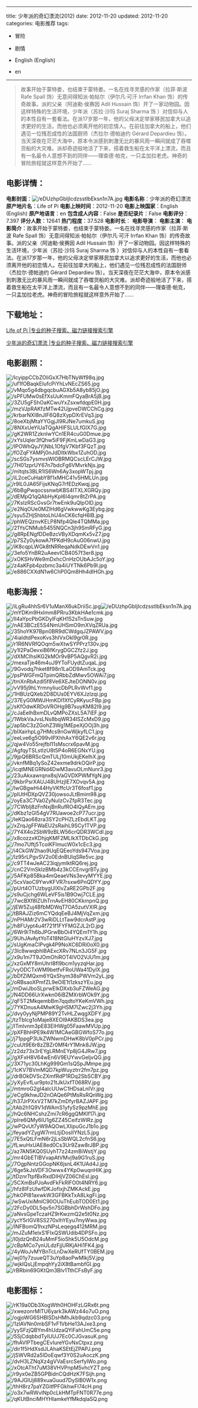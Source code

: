 
---
title: 少年派的奇幻漂流(2012)
date: 2012-11-20
updated: 2012-11-20
categories: 电影推荐
tags:
- 冒险
- 剧情

- English (English)
- en
---


> 故事开始于蒙特娄，也结束于蒙特娄。一名在找寻灵感的作家（拉菲·斯波 Rafe Spall 饰）无意间得知派·帕帖尔（伊尔凡·可汗 Irrfan Khan 饰）的传奇故事。派的父亲（阿迪勒·侯赛因 Adil Hussain 饰）开了一家动物园。因这样特殊的生活环境，少年派（苏拉·沙玛 Suraj Sharma 饰 ）对信仰与人的本性自有一套看法。在派17岁那一年，他的父母决定举家移民加拿大以追求更好的生活，而他也必须离开他的初恋情人。在前往加拿大的船上，他们遇见一位残忍成性的法国厨师（杰拉尔·德帕迪约 Gérard Depardieu 饰）。当天深夜在茫茫大海中，原本令派感到刺激无比的暴风雨一瞬间就成了吞噬货船的大灾难。派却奇迹般地活了下来，搭着救生船在太平洋上漂流，而且有一名最令人意想不到的同伴——理查德·帕克，一只孟加拉老虎。神奇的冒险旅程就这样意外开始了……

## **电影详情**：

**电影封面**：<img src="https://image.tmdb.org/t/p/w200/eDUzhpGbIjIcdzsstlbEksn1n7A.jpg" alt="/eDUzhpGbIjIcdzsstlbEksn1n7A.jpg" title="/eDUzhpGbIjIcdzsstlbEksn1n7A.jpg">
**电影名称**：少年派的奇幻漂流
**原产地片名**：Life of Pi
**电影上映时间**：2012-11-20
**电影上映国家**：English (English)
**原产地语言**：en
**包含成人内容**：False
**是否纪录片**：False
**电影评分**：7.397
**评分人数**：12641
**热门程度**：37.528
**电影时长**：
**电影导演**：
**电影主演**：
**电影简介**：故事开始于蒙特娄，也结束于蒙特娄。一名在找寻灵感的作家（拉菲·斯波 Rafe Spall 饰）无意间得知派·帕帖尔（伊尔凡·可汗 Irrfan Khan 饰）的传奇故事。派的父亲（阿迪勒·侯赛因 Adil Hussain 饰）开了一家动物园。因这样特殊的生活环境，少年派（苏拉·沙玛 Suraj Sharma 饰 ）对信仰与人的本性自有一套看法。在派17岁那一年，他的父母决定举家移民加拿大以追求更好的生活，而他也必须离开他的初恋情人。在前往加拿大的船上，他们遇见一位残忍成性的法国厨师（杰拉尔·德帕迪约 Gérard Depardieu 饰）。当天深夜在茫茫大海中，原本令派感到刺激无比的暴风雨一瞬间就成了吞噬货船的大灾难。派却奇迹般地活了下来，搭着救生船在太平洋上漂流，而且有一名最令人意想不到的同伴——理查德·帕克，一只孟加拉老虎。神奇的冒险旅程就这样意外开始了……

## **下载地址**：
[Life of Pi |专业的种子搜索、磁力链接搜索引擎](https://movie.amd794.com:2083/?search=Life%20of%20Pi&ordering=&mode=match_phrase&page_size=10&page=1)

[少年派的奇幻漂流 |专业的种子搜索、磁力链接搜索引擎](https://movie.amd794.com:2083/?search=%E5%B0%91%E5%B9%B4%E6%B4%BE%E7%9A%84%E5%A5%87%E5%B9%BB%E6%BC%82%E6%B5%81&ordering=&mode=match_phrase&page_size=10&page=1)
 

## **电影剧照**：
<img src="https://image.tmdb.org/t/p/original/lcyippCCbZOliGxX7HbTNyWf98q.jpg" alt="/lcyippCCbZOliGxX7HbTNyWf98q.jpg" title="/lcyippCCbZOliGxX7HbTNyWf98q.jpg"><img src="https://image.tmdb.org/t/p/original/uf1fOBaqkEIufcPiYhLvNEcZS65.jpg" alt="/uf1fOBaqkEIufcPiYhLvNEcZS65.jpg" title="/uf1fOBaqkEIufcPiYhLvNEcZS65.jpg"><img src="https://image.tmdb.org/t/p/original/vMqo5g4dbgqcbuAGXb5A8yb85jO.jpg" alt="/vMqo5g4dbgqcbuAGXb5A8yb85jO.jpg" title="/vMqo5g4dbgqcbuAGXb5A8yb85jO.jpg"><img src="https://image.tmdb.org/t/p/original/sPFUMw0sEfXsUuKmmFQyaBrA5jB.jpg" alt="/sPFUMw0sEfXsUuKmmFQyaBrA5jB.jpg" title="/sPFUMw0sEfXsUuKmmFQyaBrA5jB.jpg"><img src="https://image.tmdb.org/t/p/original/3ZU5gFShOaKCwuYxZsxwfdqpE0H.jpg" alt="/3ZU5gFShOaKCwuYxZsxwfdqpE0H.jpg" title="/3ZU5gFShOaKCwuYxZsxwfdqpE0H.jpg"><img src="https://image.tmdb.org/t/p/original/mzVJpRAKfzMTw42UjpveDWCChCg.jpg" alt="/mzVJpRAKfzMTw42UjpveDWCChCg.jpg" title="/mzVJpRAKfzMTw42UjpveDWCChCg.jpg"><img src="https://image.tmdb.org/t/p/original/krbarNXI8nJIF6Q8zXypDXrEVq3.jpg" alt="/krbarNXI8nJIF6Q8zXypDXrEVq3.jpg" title="/krbarNXI8nJIF6Q8zXypDXrEVq3.jpg"><img src="https://image.tmdb.org/t/p/original/8oeXbjMtaYYGgjJl9RJNe7umkuS.jpg" alt="/8oeXbjMtaYYGgjJl9RJNe7umkuS.jpg" title="/8oeXbjMtaYYGgjJl9RJNe7umkuS.jpg"><img src="https://image.tmdb.org/t/p/original/8NXxUeYiUaTQgAHIFSLULfGlX7G.jpg" alt="/8NXxUeYiUaTQgAHIFSLULfGlX7G.jpg" title="/8NXxUeYiUaTQgAHIFSLULfGlX7G.jpg"><img src="https://image.tmdb.org/t/p/original/gK2WR1ZzknlwYCn1ER4cuG0Dmue.jpg" alt="/gK2WR1ZzknlwYCn1ER4cuG0Dmue.jpg" title="/gK2WR1ZzknlwYCn1ER4cuG0Dmue.jpg"><img src="https://image.tmdb.org/t/p/original/xYsUqIer3fQhw5iF9FjKmLwDaG3.jpg" alt="/xYsUqIer3fQhw5iF9FjKmLwDaG3.jpg" title="/xYsUqIer3fQhw5iF9FjKmLwDaG3.jpg"><img src="https://image.tmdb.org/t/p/original/lPOWhQyJYjNbL1OfgV7Kbf3FQzT.jpg" alt="/lPOWhQyJYjNbL1OfgV7Kbf3FQzT.jpg" title="/lPOWhQyJYjNbL1OfgV7Kbf3FQzT.jpg"><img src="https://image.tmdb.org/t/p/original/fOZqFYAMPj0nJdDItkWbx1ZuhOD.jpg" alt="/fOZqFYAMPj0nJdDItkWbx1ZuhOD.jpg" title="/fOZqFYAMPj0nJdDItkWbx1ZuhOD.jpg"><img src="https://image.tmdb.org/t/p/original/scSGs7ysmvsWIOBRMQCscLErCJW.jpg" alt="/scSGs7ysmvsWIOBRMQCscLErCJW.jpg" title="/scSGs7ysmvsWIOBRMQCscLErCJW.jpg"><img src="https://image.tmdb.org/t/p/original/7H01zprUY67n7bdcFg6VMvrkNjs.jpg" alt="/7H01zprUY67n7bdcFg6VMvrkNjs.jpg" title="/7H01zprUY67n7bdcFg6VMvrkNjs.jpg"><img src="https://image.tmdb.org/t/p/original/mltqts3BLR1lS6Wn6Ay3xopWTpj.jpg" alt="/mltqts3BLR1lS6Wn6Ay3xopWTpj.jpg" title="/mltqts3BLR1lS6Wn6Ay3xopWTpj.jpg"><img src="https://image.tmdb.org/t/p/original/iL2ceCuHabY8f1xMHC41v5HMLUn.jpg" alt="/iL2ceCuHabY8f1xMHC41v5HMLUn.jpg" title="/iL2ceCuHabY8f1xMHC41v5HMLUn.jpg"><img src="https://image.tmdb.org/t/p/original/r9lL0JA65FijsKNqG7rfEDzKwqj.jpg" alt="/r9lL0JA65FijsKNqG7rfEDzKwqj.jpg" title="/r9lL0JA65FijsKNqG7rfEDzKwqj.jpg"><img src="https://image.tmdb.org/t/p/original/6bBgPwqocssnwbKBS4ITXLXGRQy.jpg" alt="/6bBgPwqocssnwbKBS4ITXLXGRQy.jpg" title="/6bBgPwqocssnwbKBS4ITXLXGRQy.jpg"><img src="https://image.tmdb.org/t/p/original/dEMpQ1qQAbHyKpI6l4qmr8tZrPA.jpg" alt="/dEMpQ1qQAbHyKpI6l4qmr8tZrPA.jpg" title="/dEMpQ1qQAbHyKpI6l4qmr8tZrPA.jpg"><img src="https://image.tmdb.org/t/p/original/7KsIzRScGvsGr7twEnk9uQIpOlD.jpg" alt="/7KsIzRScGvsGr7twEnk9uQIpOlD.jpg" title="/7KsIzRScGvsGr7twEnk9uQIpOlD.jpg"><img src="https://image.tmdb.org/t/p/original/e2NqOUe0MZlHd6gVwkwwKg3Eybg.jpg" alt="/e2NqOUe0MZlHd6gVwkwwKg3Eybg.jpg" title="/e2NqOUe0MZlHd6gVwkwwKg3Eybg.jpg"><img src="https://image.tmdb.org/t/p/original/syu5ZHjShbtoLhU4nCK6cfqH6lB.jpg" alt="/syu5ZHjShbtoLhU4nCK6cfqH6lB.jpg" title="/syu5ZHjShbtoLhU4nCK6cfqH6lB.jpg"><img src="https://image.tmdb.org/t/p/original/phWEQznvKELP8Nfp4Qle4TQMMa.jpg" alt="/phWEQznvKELP8Nfp4Qle4TQMMa.jpg" title="/phWEQznvKELP8Nfp4Qle4TQMMa.jpg"><img src="https://image.tmdb.org/t/p/original/21YsCNMub5455NQCn3jh9SmRFyG.jpg" alt="/21YsCNMub5455NQCn3jh9SmRFyG.jpg" title="/21YsCNMub5455NQCn3jh9SmRFyG.jpg"><img src="https://image.tmdb.org/t/p/original/g8RpENgfDDeBzcVByXDqmKx5vZ7.jpg" alt="/g8RpENgfDDeBzcVByXDqmKx5vZ7.jpg" title="/g8RpENgfDDeBzcVByXDqmKx5vZ7.jpg"><img src="https://image.tmdb.org/t/p/original/p7SZy0ykowA7fPKdH9cAuG06nwU.jpg" alt="/p7SZy0ykowA7fPKdH9cAuG06nwU.jpg" title="/p7SZy0ykowA7fPKdH9cAuG06nwU.jpg"><img src="https://image.tmdb.org/t/p/original/iK8cqpLWGk8tNRReqaNdkDEwVn1.jpg" alt="/iK8cqpLWGk8tNRReqaNdkDEwVn1.jpg" title="/iK8cqpLWGk8tNRReqaNdkDEwVn1.jpg"><img src="https://image.tmdb.org/t/p/original/3efo5YnBR2uAeevICB4057f3er8.jpg" alt="/3efo5YnBR2uAeevICB4057f3er8.jpg" title="/3efo5YnBR2uAeevICB4057f3er8.jpg"><img src="https://image.tmdb.org/t/p/original/xOKSHvWe9mDxhcOnHzOUbAJc5oY.jpg" alt="/xOKSHvWe9mDxhcOnHzOUbAJc5oY.jpg" title="/xOKSHvWe9mDxhcOnHzOUbAJc5oY.jpg"><img src="https://image.tmdb.org/t/p/original/z4aKFpb4pzbmc3a4iUYTNk6Pb9l.jpg" alt="/z4aKFpb4pzbmc3a4iUYTNk6Pb9l.jpg" title="/z4aKFpb4pzbmc3a4iUYTNk6Pb9l.jpg"><img src="https://image.tmdb.org/t/p/original/e886CXXdN1w6ChP0Qm8Hh4dIHGh.jpg" alt="/e886CXXdN1w6ChP0Qm8Hh4dIHGh.jpg" title="/e886CXXdN1w6ChP0Qm8Hh4dIHGh.jpg">

## **电影海报**：
<img src="https://image.tmdb.org/t/p/original/iLgRu4hhSr6V1uManX6ukDriiSc.jpg" alt="/iLgRu4hhSr6V1uManX6ukDriiSc.jpg" title="/iLgRu4hhSr6V1uManX6ukDriiSc.jpg"><img src="https://image.tmdb.org/t/p/original/eDUzhpGbIjIcdzsstlbEksn1n7A.jpg" alt="/eDUzhpGbIjIcdzsstlbEksn1n7A.jpg" title="/eDUzhpGbIjIcdzsstlbEksn1n7A.jpg"><img src="https://image.tmdb.org/t/p/original/mYDKm9HxImm8PRru3KbkHAe1cmk.jpg" alt="/mYDKm9HxImm8PRru3KbkHAe1cmk.jpg" title="/mYDKm9HxImm8PRru3KbkHAe1cmk.jpg"><img src="https://image.tmdb.org/t/p/original/ll4aYpcPbGKDylFqKH152sTnSuw.jpg" alt="/ll4aYpcPbGKDylFqKH152sTnSuw.jpg" title="/ll4aYpcPbGKDylFqKH152sTnSuw.jpg"><img src="https://image.tmdb.org/t/p/original/nAE3BCzE5S4NmUHSmO9mXVqZRUa.jpg" alt="/nAE3BCzE5S4NmUHSmO9mXVqZRUa.jpg" title="/nAE3BCzE5S4NmUHSmO9mXVqZRUa.jpg"><img src="https://image.tmdb.org/t/p/original/35hoYK97Bpn0BR9dCWdgqJZPAWV.jpg" alt="/35hoYK97Bpn0BR9dCWdgqJZPAWV.jpg" title="/35hoYK97Bpn0BR9dCWdgqJZPAWV.jpg"><img src="https://image.tmdb.org/t/p/original/4iaIdtdPexoKvs3hIVxOkl9gr0R.jpg" alt="/4iaIdtdPexoKvs3hIVxOkl9gr0R.jpg" title="/4iaIdtdPexoKvs3hIVxOkl9gr0R.jpg"><img src="https://image.tmdb.org/t/p/original/r1R6NVRfQOqm5wXtwSYPPrz130v.jpg" alt="/r1R6NVRfQOqm5wXtwSYPPrz130v.jpg" title="/r1R6NVRfQOqm5wXtwSYPPrz130v.jpg"><img src="https://image.tmdb.org/t/p/original/y1I2PaOevxiB6fKrygDGCZfz2J.jpg" alt="/y1I2PaOevxiB6fKrygDGCZfz2J.jpg" title="/y1I2PaOevxiB6fKrygDGCZfz2J.jpg"><img src="https://image.tmdb.org/t/p/original/dXMCIhslKG2kMOr9vBP5AQgvR2i.jpg" alt="/dXMCIhslKG2kMOr9vBP5AQgvR2i.jpg" title="/dXMCIhslKG2kMOr9vBP5AQgvR2i.jpg"><img src="https://image.tmdb.org/t/p/original/mexaTje46m4uJ9YToFUydtZuqaL.jpg" alt="/mexaTje46m4uJ9YToFUydtZuqaL.jpg" title="/mexaTje46m4uJ9YToFUydtZuqaL.jpg"><img src="https://image.tmdb.org/t/p/original/9Gvodq7hket8f98n1LaOD9AmTck.jpg" alt="/9Gvodq7hket8f98n1LaOD9AmTck.jpg" title="/9Gvodq7hket8f98n1LaOD9AmTck.jpg"><img src="https://image.tmdb.org/t/p/original/psPWGFmQTpimQRbbZdMwv5OWAi7.jpg" alt="/psPWGFmQTpimQRbbZdMwv5OWAi7.jpg" title="/psPWGFmQTpimQRbbZdMwv5OWAi7.jpg"><img src="https://image.tmdb.org/t/p/original/tmXnRbAzdl5f8Ve6XEJteDONN0v.jpg" alt="/tmXnRbAzdl5f8Ve6XEJteDONN0v.jpg" title="/tmXnRbAzdl5f8Ve6XEJteDONN0v.jpg"><img src="https://image.tmdb.org/t/p/original/vV95j9hLYrmnyIiucDbPLRvWvf1.jpg" alt="/vV95j9hLYrmnyIiucDbPLRvWvf1.jpg" title="/vV95j9hLYrmnyIiucDbPLRvWvf1.jpg"><img src="https://image.tmdb.org/t/p/original/1HBUzQXeb2D8DUs0EYV6XJzIzqi.jpg" alt="/1HBUzQXeb2D8DUs0EYV6XJzIzqi.jpg" title="/1HBUzQXeb2D8DUs0EYV6XJzIzqi.jpg"><img src="https://image.tmdb.org/t/p/original/37EyG0MWJHmKDl1XfCyRKyucFBp.jpg" alt="/37EyG0MWJHmKDl1XfCyRKyucFBp.jpg" title="/37EyG0MWJHmKDl1XfCyRKyucFBp.jpg"><img src="https://image.tmdb.org/t/p/original/sKfOdwKRDoVROHg9B7suyKM82I9.jpg" alt="/sKfOdwKRDoVROHg9B7suyKM82I9.jpg" title="/sKfOdwKRDoVROHg9B7suyKM82I9.jpg"><img src="https://image.tmdb.org/t/p/original/cJaEelhBxmDLvQMPoZXsL5A7iEF.jpg" alt="/cJaEelhBxmDLvQMPoZXsL5A7iEF.jpg" title="/cJaEelhBxmDLvQMPoZXsL5A7iEF.jpg"><img src="https://image.tmdb.org/t/p/original/1WbkVaJvsLNs8bqWR34ISZcMxD9.jpg" alt="/1WbkVaJvsLNs8bqWR34ISZcMxD9.jpg" title="/1WbkVaJvsLNs8bqWR34ISZcMxD9.jpg"><img src="https://image.tmdb.org/t/p/original/ap5bC3zZGohZ3Wg1MEpeXjOOj3h.jpg" alt="/ap5bC3zZGohZ3Wg1MEpeXjOOj3h.jpg" title="/ap5bC3zZGohZ3Wg1MEpeXjOOj3h.jpg"><img src="https://image.tmdb.org/t/p/original/blXairhpLg7HMcs9nGwWjkyfLC1.jpg" alt="/blXairhpLg7HMcs9nGwWjkyfLC1.jpg" title="/blXairhpLg7HMcs9nGwWjkyfLC1.jpg"><img src="https://image.tmdb.org/t/p/original/eeLve6g5O99vIPXhhAxY6QE2v6r.jpg" alt="/eeLve6g5O99vIPXhhAxY6QE2v6r.jpg" title="/eeLve6g5O99vIPXhhAxY6QE2v6r.jpg"><img src="https://image.tmdb.org/t/p/original/qjw4Vo55rejfbI11sMscrx6pavM.jpg" alt="/qjw4Vo55rejfbI11sMscrx6pavM.jpg" title="/qjw4Vo55rejfbI11sMscrx6pavM.jpg"><img src="https://image.tmdb.org/t/p/original/AgfqyTSLstIzU8t5P4oR6EGNxYU.jpg" alt="/AgfqyTSLstIzU8t5P4oR6EGNxYU.jpg" title="/AgfqyTSLstIzU8t5P4oR6EGNxYU.jpg"><img src="https://image.tmdb.org/t/p/original/9jpQ6BRScQmTULj10mUkjEKelhX.jpg" alt="/9jpQ6BRScQmTULj10mUkjEKelhX.jpg" title="/9jpQ6BRScQmTULj10mUkjEKelhX.jpg"><img src="https://image.tmdb.org/t/p/original/vknfMBq1ySoZ42exme9drkOQirP.jpg" alt="/vknfMBq1ySoZ42exme9drkOQirP.jpg" title="/vknfMBq1ySoZ42exme9drkOQirP.jpg"><img src="https://image.tmdb.org/t/p/original/icqtMNEGRNd4DwM3avuOLmNunr3.jpg" alt="/icqtMNEGRNd4DwM3avuOLmNunr3.jpg" title="/icqtMNEGRNd4DwM3avuOLmNunr3.jpg"><img src="https://image.tmdb.org/t/p/original/23uAkxawrqnx8sjVaGVDXPWMYgN.jpg" alt="/23uAkxawrqnx8sjVaGVDXPWMYgN.jpg" title="/23uAkxawrqnx8sjVaGVDXPWMYgN.jpg"><img src="https://image.tmdb.org/t/p/original/9kbrPsrXAUJ48UHzjIE7XOvqv5A.jpg" alt="/9kbrPsrXAUJ48UHzjIE7XOvqv5A.jpg" title="/9kbrPsrXAUJ48UHzjIE7XOvqv5A.jpg"><img src="https://image.tmdb.org/t/p/original/lwGBgwHi44HyVKffcUr3T6fosf1.jpg" alt="/lwGBgwHi44HyVKffcUr3T6fosf1.jpg" title="/lwGBgwHi44HyVKffcUr3T6fosf1.jpg"><img src="https://image.tmdb.org/t/p/original/plUtHDXpQVZ30jowsoJLtBmim98.jpg" alt="/plUtHDXpQVZ30jowsoJLtBmim98.jpg" title="/plUtHDXpQVZ30jowsoJLtBmim98.jpg"><img src="https://image.tmdb.org/t/p/original/oyEa3C7Va0ZyNuIzCvZfpR3Tec.jpg" alt="/oyEa3C7Va0ZyNuIzCvZfpR3Tec.jpg" title="/oyEa3C7Va0ZyNuIzCvZfpR3Tec.jpg"><img src="https://image.tmdb.org/t/p/original/7CWblj8zFnNxjBnRufRO4lQyAEm.jpg" alt="/7CWblj8zFnNxjBnRufRO4lQyAEm.jpg" title="/7CWblj8zFnNxjBnRufRO4lQyAEm.jpg"><img src="https://image.tmdb.org/t/p/original/dKbz1zGl54gV7RUawoe2cP77ucr.jpg" alt="/dKbz1zGl54gV7RUawoe2cP77ucr.jpg" title="/dKbz1zGl54gV7RUawoe2cP77ucr.jpg"><img src="https://image.tmdb.org/t/p/original/leKQao68zra3SY2cPHZLzEbdLKT.jpg" alt="/leKQao68zra3SY2cPHZLzEbdLKT.jpg" title="/leKQao68zra3SY2cPHZLzEbdLKT.jpg"><img src="https://image.tmdb.org/t/p/original/xZrqJgFFWaEU2sRaihL9SCy1TVP.jpg" alt="/xZrqJgFFWaEU2sRaihL9SCy1TVP.jpg" title="/xZrqJgFFWaEU2sRaihL9SCy1TVP.jpg"><img src="https://image.tmdb.org/t/p/original/7Y4X4o2SbW9zBLW56crQDR3WCdI.jpg" alt="/7Y4X4o2SbW9zBLW56crQDR3WCdI.jpg" title="/7Y4X4o2SbW9zBLW56crQDR3WCdI.jpg"><img src="https://image.tmdb.org/t/p/original/x8cozzxKDhjqKMF2MLIkXTDbCkG.jpg" alt="/x8cozzxKDhjqKMF2MLIkXTDbCkG.jpg" title="/x8cozzxKDhjqKMF2MLIkXTDbCkG.jpg"><img src="https://image.tmdb.org/t/p/original/7mo7Uftj5TcoiKFlmucW0x1cEc3.jpg" alt="/7mo7Uftj5TcoiKFlmucW0x1cEc3.jpg" title="/7mo7Uftj5TcoiKFlmucW0x1cEc3.jpg"><img src="https://image.tmdb.org/t/p/original/i4CkGW2hao9UqEQEeoYds947Voa.jpg" alt="/i4CkGW2hao9UqEQEeoYds947Voa.jpg" title="/i4CkGW2hao9UqEQEeoYds947Voa.jpg"><img src="https://image.tmdb.org/t/p/original/lz95rLPgvSV2o0EdnBUIqSRe5vc.jpg" alt="/lz95rLPgvSV2o0EdnBUIqSRe5vc.jpg" title="/lz95rLPgvSV2o0EdnBUIqSRe5vc.jpg"><img src="https://image.tmdb.org/t/p/original/c9TT4wJeAC23iqjymlktRQ6rej.jpg" alt="/c9TT4wJeAC23iqjymlktRQ6rej.jpg" title="/c9TT4wJeAC23iqjymlktRQ6rej.jpg"><img src="https://image.tmdb.org/t/p/original/cnC2VmSkIzBMb4z3kCCEnvgrBTy.jpg" alt="/cnC2VmSkIzBMb4z3kCCEnvgrBTy.jpg" title="/cnC2VmSkIzBMb4z3kCCEnvgrBTy.jpg"><img src="https://image.tmdb.org/t/p/original/5AFKp85Bka4mQeaeVNs3evyMYYE.jpg" alt="/5AFKp85Bka4mQeaeVNs3evyMYYE.jpg" title="/5AFKp85Bka4mQeaeVNs3evyMYYE.jpg"><img src="https://image.tmdb.org/t/p/original/5cxVaoC9YwvKFVR7rsxw6PnQDYY.jpg" alt="/5cxVaoC9YwvKFVR7rsxw6PnQDYY.jpg" title="/5cxVaoC9YwvKFVR7rsxw6PnQDYY.jpg"><img src="https://image.tmdb.org/t/p/original/pUrt4OTUzbygUlXlvZaRE2GPb2F.jpg" alt="/pUrt4OTUzbygUlXlvZaRE2GPb2F.jpg" title="/pUrt4OTUzbygUlXlvZaRE2GPb2F.jpg"><img src="https://image.tmdb.org/t/p/original/s9uCjchg6WLeVF5is1B9Owj7CLE.jpg" alt="/s9uCjchg6WLeVF5is1B9Owj7CLE.jpg" title="/s9uCjchg6WLeVF5is1B9Owj7CLE.jpg"><img src="https://image.tmdb.org/t/p/original/7wcBXf8lZUhTrnAvEH80CKkmpnQ.jpg" alt="/7wcBXf8lZUhTrnAvEH80CKkmpnQ.jpg" title="/7wcBXf8lZUhTrnAvEH80CKkmpnQ.jpg"><img src="https://image.tmdb.org/t/p/original/jEW5Zuj4BfbMDWqT7OA5zutVXlR.jpg" alt="/jEW5Zuj4BfbMDWqT7OA5zutVXlR.jpg" title="/jEW5Zuj4BfbMDWqT7OA5zutVXlR.jpg"><img src="https://image.tmdb.org/t/p/original/tBRAJZiz6mCYQdqEeBJ4MjVqZxm.jpg" alt="/tBRAJZiz6mCYQdqEeBJ4MjVqZxm.jpg" title="/tBRAJZiz6mCYQdqEeBJ4MjVqZxm.jpg"><img src="https://image.tmdb.org/t/p/original/nPHAMr2V3wRiDLLtTaw9dcrAstP.jpg" alt="/nPHAMr2V3wRiDLLtTaw9dcrAstP.jpg" title="/nPHAMr2V3wRiDLLtTaw9dcrAstP.jpg"><img src="https://image.tmdb.org/t/p/original/h8FUypt4u4f721f1FYFMGZJL2rD.jpg" alt="/h8FUypt4u4f721f1FYFMGZJL2rD.jpg" title="/h8FUypt4u4f721f1FYFMGZJL2rD.jpg"><img src="https://image.tmdb.org/t/p/original/6Wr9iTh6bJPGrwBbOi4YQEm1Y1h.jpg" alt="/6Wr9iTh6bJPGrwBbOi4YQEm1Y1h.jpg" title="/6Wr9iTh6bJPGrwBbOi4YQEm1Y1h.jpg"><img src="https://image.tmdb.org/t/p/original/9UhJAvAytYoT418NtGluHYzvXJ7.jpg" alt="/9UhJAvAytYoT418NtGluHYzvXJ7.jpg" title="/9UhJAvAytYoT418NtGluHYzvXJ7.jpg"><img src="https://image.tmdb.org/t/p/original/sUgKmaCIPvgk4P9NoXC6DRi0oX0.jpg" alt="/sUgKmaCIPvgk4P9NoXC6DRi0oX0.jpg" title="/sUgKmaCIPvgk4P9NoXC6DRi0oX0.jpg"><img src="https://image.tmdb.org/t/p/original/3Ic8wwqbhl8AExcXRv7NLn3JG5F.jpg" alt="/3Ic8wwqbhl8AExcXRv7NLn3JG5F.jpg" title="/3Ic8wwqbhl8AExcXRv7NLn3JG5F.jpg"><img src="https://image.tmdb.org/t/p/original/x9u1m7T9JOmOhiROT4lVO2VJU1m.jpg" alt="/x9u1m7T9JOmOhiROT4lVO2VJU1m.jpg" title="/x9u1m7T9JOmOhiROT4lVO2VJU1m.jpg"><img src="https://image.tmdb.org/t/p/original/xzGxMY8mUhrI8fl9bcm1yyzqHar.jpg" alt="/xzGxMY8mUhrI8fl9bcm1yyzqHar.jpg" title="/xzGxMY8mUhrI8fl9bcm1yyzqHar.jpg"><img src="https://image.tmdb.org/t/p/original/vyODCTxWM9betfvFRoUWa41DyIX.jpg" alt="/vyODCTxWM9betfvFRoUWa41DyIX.jpg" title="/vyODCTxWM9betfvFRoUWa41DyIX.jpg"><img src="https://image.tmdb.org/t/p/original/bDfZiMQxm6YQxShym38sPWVm2yL.jpg" alt="/bDfZiMQxm6YQxShym38sPWVm2yL.jpg" title="/bDfZiMQxm6YQxShym38sPWVm2yL.jpg"><img src="https://image.tmdb.org/t/p/original/oRBsaoXPmfZL9eOlE1t1zkszYEu.jpg" alt="/oRBsaoXPmfZL9eOlE1t1zkszYEu.jpg" title="/oRBsaoXPmfZL9eOlE1t1zkszYEu.jpg"><img src="https://image.tmdb.org/t/p/original/mDwiJboSLprwEIkDXxb3uFZWeAG.jpg" alt="/mDwiJboSLprwEIkDXxb3uFZWeAG.jpg" title="/mDwiJboSLprwEIkDXxb3uFZWeAG.jpg"><img src="https://image.tmdb.org/t/p/original/N4DD66UrXwkn06iBZMXrbWOk9Y.jpg" alt="/N4DD66UrXwkn06iBZMXrbWOk9Y.jpg" title="/N4DD66UrXwkn06iBZMXrbWOk9Y.jpg"><img src="https://image.tmdb.org/t/p/original/qF5T2MkqembBm7qqdtoYKeKmVWh.jpg" alt="/qF5T2MkqembBm7qqdtoYKeKmVWh.jpg" title="/qF5T2MkqembBm7qqdtoYKeKmVWh.jpg"><img src="https://image.tmdb.org/t/p/original/7YKDnusA4MwK9gHSM7IZwc2j3Yh.jpg" alt="/7YKDnusA4MwK9gHSM7IZwc2j3Yh.jpg" title="/7YKDnusA4MwK9gHSM7IZwc2j3Yh.jpg"><img src="https://image.tmdb.org/t/p/original/dvy0yyNjPMP89Y2TvHLZwqgXDFY.jpg" alt="/dvy0yyNjPMP89Y2TvHLZwqgXDFY.jpg" title="/dvy0yyNjPMP89Y2TvHLZwqgXDFY.jpg"><img src="https://image.tmdb.org/t/p/original/tzTblcg1oMaje8XEOl9AKBDS3ea.jpg" alt="/tzTblcg1oMaje8XEOl9AKBDS3ea.jpg" title="/tzTblcg1oMaje8XEOl9AKBDS3ea.jpg"><img src="https://image.tmdb.org/t/p/original/lTmlvnm3pE83EIHWg05FaawMVUp.jpg" alt="/lTmlvnm3pE83EIHWg05FaawMVUp.jpg" title="/lTmlvnm3pE83EIHWg05FaawMVUp.jpg"><img src="https://image.tmdb.org/t/p/original/pXFBhHPE9k4W1MCAeGBGWfoS77o.jpg" alt="/pXFBhHPE9k4W1MCAeGBGWfoS77o.jpg" title="/pXFBhHPE9k4W1MCAeGBGWfoS77o.jpg"><img src="https://image.tmdb.org/t/p/original/j71ppgP3UkZWNwmDHwK8bV0pPCr.jpg" alt="/j71ppgP3UkZWNwmDHwK8bV0pPCr.jpg" title="/j71ppgP3UkZWNwmDHwK8bV0pPCr.jpg"><img src="https://image.tmdb.org/t/p/original/cuUt9E6r8zZBZr0Mf4rY1Mnk8JW.jpg" alt="/cuUt9E6r8zZBZr0Mf4rY1Mnk8JW.jpg" title="/cuUt9E6r8zZBZr0Mf4rY1Mnk8JW.jpg"><img src="https://image.tmdb.org/t/p/original/z2dz73x3rEYgLRMnEYp8jG4JRw7.jpg" alt="/z2dz73x3rEYgLRMnEYp8jG4JRw7.jpg" title="/z2dz73x3rEYgLRMnEYp8jG4JRw7.jpg"><img src="https://image.tmdb.org/t/p/original/gXFxH8V64wEn6V9EUYwvGeljvQG.jpg" alt="/gXFxH8V64wEn6V9EUYwvGeljvQG.jpg" title="/gXFxH8V64wEn6V9EUYwvGeljvQG.jpg"><img src="https://image.tmdb.org/t/p/original/3X71yc30LhKg999Gm1sQSpJMmpe.jpg" alt="/3X71yc30LhKg999Gm1sQSpJMmpe.jpg" title="/3X71yc30LhKg999Gm1sQSpJMmpe.jpg"><img src="https://image.tmdb.org/t/p/original/1cKV7BVmMQD7kpWuyztrr2fm7pz.jpg" alt="/1cKV7BVmMQD7kpWuyztrr2fm7pz.jpg" title="/1cKV7BVmMQD7kpWuyztrr2fm7pz.jpg"><img src="https://image.tmdb.org/t/p/original/drBOkDVScZXmfRdP1RDq2SbSCBY.jpg" alt="/drBOkDVScZXmfRdP1RDq2SbSCBY.jpg" title="/drBOkDVScZXmfRdP1RDq2SbSCBY.jpg"><img src="https://image.tmdb.org/t/p/original/yXyEvfLur9pto21tJkUxfT068RV.jpg" alt="/yXyEvfLur9pto21tJkUxfT068RV.jpg" title="/yXyEvfLur9pto21tJkUxfT068RV.jpg"><img src="https://image.tmdb.org/t/p/original/mtmroG2gI4alcUUwC1HDsaLnIVr.jpg" alt="/mtmroG2gI4alcUUwC1HDsaLnIVr.jpg" title="/mtmroG2gI4alcUUwC1HDsaLnIVr.jpg"><img src="https://image.tmdb.org/t/p/original/eCg9khwJD2nOAQe6PtMsRsRQnWg.jpg" alt="/eCg9khwJD2nOAQe6PtMsRsRQnWg.jpg" title="/eCg9khwJD2nOAQe6PtMsRsRQnWg.jpg"><img src="https://image.tmdb.org/t/p/original/h37JrPXxV2TM7kZmDfyrBAZJAPF.jpg" alt="/h37JrPXxV2TM7kZmDfyrBAZJAPF.jpg" title="/h37JrPXxV2TM7kZmDfyrBAZJAPF.jpg"><img src="https://image.tmdb.org/t/p/original/tAb2h1Q9V1dWAmS1yfySz9pzMhE.jpg" alt="/tAb2h1Q9V1dWAmS1yfySz9pzMhE.jpg" title="/tAb2h1Q9V1dWAmS1yfySz9pzMhE.jpg"><img src="https://image.tmdb.org/t/p/original/hQc6NHCshzZmi7cR6ggQMKlf17i.jpg" alt="/hQc6NHCshzZmi7cR6ggQMKlf17i.jpg" title="/hQc6NHCshzZmi7cR6ggQMKlf17i.jpg"><img src="https://image.tmdb.org/t/p/original/pIre6QMy6IU1g6ZZ45CeifzWIRz.jpg" alt="/pIre6QMy6IU1g6ZZ45CeifzWIRz.jpg" title="/pIre6QMy6IU1g6ZZ45CeifzWIRz.jpg"><img src="https://image.tmdb.org/t/p/original/wPQvUt7yW9AQOwLXIipuGcJ1b1o.jpg" alt="/wPQvUt7yW9AQOwLXIipuGcJ1b1o.jpg" title="/wPQvUt7yW9AQOwLXIipuGcJ1b1o.jpg"><img src="https://image.tmdb.org/t/p/original/feyadYZygW7rmLtjiDosIIYNzL5.jpg" alt="/feyadYZygW7rmLtjiDosIIYNzL5.jpg" title="/feyadYZygW7rmLtjiDosIIYNzL5.jpg"><img src="https://image.tmdb.org/t/p/original/7E5xQtLFmN6r2jLsSbWQL2cfnS6.jpg" alt="/7E5xQtLFmN6r2jLsSbWQL2cfnS6.jpg" title="/7E5xQtLFmN6r2jLsSbWQL2cfnS6.jpg"><img src="https://image.tmdb.org/t/p/original/fLwuHxUAE8ed0Cs3Ur9Zaw8rJBP.jpg" alt="/fLwuHxUAE8ed0Cs3Ur9Zaw8rJBP.jpg" title="/fLwuHxUAE8ed0Cs3Ur9Zaw8rJBP.jpg"><img src="https://image.tmdb.org/t/p/original/az7AN5KQ0SUyhT7z24zmBiWstjY.jpg" alt="/az7AN5KQ0SUyhT7z24zmBiWstjY.jpg" title="/az7AN5KQ0SUyhT7z24zmBiWstjY.jpg"><img src="https://image.tmdb.org/t/p/original/mr4GbETIBVvapAtVMvj9a9G1ruS.jpg" alt="/mr4GbETIBVvapAtVMvj9a9G1ruS.jpg" title="/mr4GbETIBVvapAtVMvj9a9G1ruS.jpg"><img src="https://image.tmdb.org/t/p/original/7OgpNntzGGopNK6jsnL4K1UAd4J.jpg" alt="/7OgpNntzGGopNK6jsnL4K1UAd4J.jpg" title="/7OgpNntzGGopNK6jsnL4K1UAd4J.jpg"><img src="https://image.tmdb.org/t/p/original/6ge5kJsVDF3Owwx4YKp0wuqnHIK.jpg" alt="/6ge5kJsVDF3Owwx4YKp0wuqnHIK.jpg" title="/6ge5kJsVDF3Owwx4YKp0wuqnHIK.jpg"><img src="https://image.tmdb.org/t/p/original/tDznrTtpfBxRxdDIHjVZ06ChEsl.jpg" alt="/tDznrTtpfBxRxdDIHjVZ06ChEsl.jpg" title="/tDznrTtpfBxRxdDIHjVZ06ChEsl.jpg"><img src="https://image.tmdb.org/t/p/original/5CXmBsPJoAvdFkFkRlFO0t4NRY6.jpg" alt="/5CXmBsPJoAvdFkFkRlFO0t4NRY6.jpg" title="/5CXmBsPJoAvdFkFkRlFO0t4NRY6.jpg"><img src="https://image.tmdb.org/t/p/original/hfz8IFzUIwfDKJofIxjhZMKAckE.jpg" alt="/hfz8IFzUIwfDKJofIxjhZMKAckE.jpg" title="/hfz8IFzUIwfDKJofIxjhZMKAckE.jpg"><img src="https://image.tmdb.org/t/p/original/hkOPl81axwkW3GFBKkTxA8LkgFi.jpg" alt="/hkOPl81axwkW3GFBKkTxA8LkgFi.jpg" title="/hkOPl81axwkW3GFBKkTxA8LkgFi.jpg"><img src="https://image.tmdb.org/t/p/original/wSwUxiMnlC90OUuThEubTOD0Et1.jpg" alt="/wSwUxiMnlC90OUuThEubTOD0Et1.jpg" title="/wSwUxiMnlC90OUuThEubTOD0Et1.jpg"><img src="https://image.tmdb.org/t/p/original/2FcDy0DL5qv5n7SGBbhDrWshDFo.jpg" alt="/2FcDy0DL5qv5n7SGBbhDrWshDFo.jpg" title="/2FcDy0DL5qv5n7SGBbhDrWshDFo.jpg"><img src="https://image.tmdb.org/t/p/original/aNvsGpeTczaHZ9rKwzmQ2e5t0Nz.jpg" alt="/aNvsGpeTczaHZ9rKwzmQ2e5t0Nz.jpg" title="/aNvsGpeTczaHZ9rKwzmQ2e5t0Nz.jpg"><img src="https://image.tmdb.org/t/p/original/ycY5rIGV8SS270xIhYEyu7myWwa.jpg" alt="/ycY5rIGV8SS270xIhYEyu7myWwa.jpg" title="/ycY5rIGV8SS270xIhYEyu7myWwa.jpg"><img src="https://image.tmdb.org/t/p/original/INFBomQ1hxzNPsLeqegq412MRM.jpg" alt="/INFBomQ1hxzNPsLeqegq412MRM.jpg" title="/INFBomQ1hxzNPsLeqegq412MRM.jpg"><img src="https://image.tmdb.org/t/p/original/mJZuM1elxS1FIxQSWUdib4DPSFo.jpg" alt="/mJZuM1elxS1FIxQSWUdib4DPSFo.jpg" title="/mJZuM1elxS1FIxQSWUdib4DPSFo.jpg"><img src="https://image.tmdb.org/t/p/original/l0jdzQnB24uMmF5ioShk5U5OdcM.jpg" alt="/l0jdzQnB24uMmF5ioShk5U5OdcM.jpg" title="/l0jdzQnB24uMmF5ioShk5U5OdcM.jpg"><img src="https://image.tmdb.org/t/p/original/cBpMCo7ynULdzFjjURKjAHi1FK4.jpg" alt="/cBpMCo7ynULdzFjjURKjAHi1FK4.jpg" title="/cBpMCo7ynULdzFjjURKjAHi1FK4.jpg"><img src="https://image.tmdb.org/t/p/original/4yWoJvMYBnTcLnDwXeRUfTY0BEM.jpg" alt="/4yWoJvMYBnTcLnDwXeRUfTY0BEM.jpg" title="/4yWoJvMYBnTcLnDwXeRUfTY0BEM.jpg"><img src="https://image.tmdb.org/t/p/original/wj01y7zuueQT3uYp8aoPwMlkj5V.jpg" alt="/wj01y7zuueQT3uYp8aoPwMlkj5V.jpg" title="/wj01y7zuueQT3uYp8aoPwMlkj5V.jpg"><img src="https://image.tmdb.org/t/p/original/wjkIQsLjEmpqhYy2iX8tBambfGI.jpg" alt="/wjkIQsLjEmpqhYy2iX8tBambfGI.jpg" title="/wjkIQsLjEmpqhYy2iX8tBambfGI.jpg"><img src="https://image.tmdb.org/t/p/original/rBRbin69GKtQm3Blv1TthCFsByF.jpg" alt="/rBRbin69GKtQm3Blv1TthCFsByF.jpg" title="/rBRbin69GKtQm3Blv1TthCFsByF.jpg">

## **电影图标**：
<img src="https://image.tmdb.org/t/p/original/rK19a0Db3XogWth0HOHFzLGRx6t.png" alt="/rK19a0Db3XogWth0HOHFzLGRx6t.png" title="/rK19a0Db3XogWth0HOHFzLGRx6t.png"><img src="https://image.tmdb.org/t/p/original/xwezonrMlTU6yark3kAWz44o7uO.png" alt="/xwezonrMlTU6yark3kAWz44o7uO.png" title="/xwezonrMlTU6yark3kAWz44o7uO.png"><img src="https://image.tmdb.org/t/p/original/ogjoWG6SHBlSDsHMhJkb9qdzc03.png" alt="/ogjoWG6SHBlSDsHMhJkb9qdzc03.png" title="/ogjoWG6SHBlSDsHMhJkb9qdzc03.png"><img src="https://image.tmdb.org/t/p/original/1zlAVNn0mbSF1vF1VbHe13AJxe3.png" alt="/1zlAVNn0mbSF1vF1VbHe13AJxe3.png" title="/1zlAVNn0mbSF1vF1VbHe13AJxe3.png"><img src="https://image.tmdb.org/t/p/original/yySFzjQBYm4hUdzaQYiFahUmC5e.png" alt="/yySFzjQBYm4hUdzaQYiFahUmC5e.png" title="/yySFzjQBYm4hUdzaQYiFahUmC5e.png"><img src="https://image.tmdb.org/t/p/original/5SjCdqbbdTyIUUJ7Ec0CJGvasuK.png" alt="/5SjCdqbbdTyIUUJ7Ec0CJGvasuK.png" title="/5SjCdqbbdTyIUUJ7Ec0CJGvasuK.png"><img src="https://image.tmdb.org/t/p/original/fhAVlPTbegCEvIureYGvNxCtpxz.png" alt="/fhAVlPTbegCEvIureYGvNxCtpxz.png" title="/fhAVlPTbegCEvIureYGvNxCtpxz.png"><img src="https://image.tmdb.org/t/p/original/dir1f5HdXsdJLAhaKSEtEjZPAPJ.png" alt="/dir1f5HdXsdJLAhaKSEtEjZPAPJ.png" title="/dir1f5HdXsdJLAhaKSEtEjZPAPJ.png"><img src="https://image.tmdb.org/t/p/original/jSWVRd2a5IDoEqwf3Y0S2uAoczK.png" alt="/jSWVRd2a5IDoEqwf3Y0S2uAoczK.png" title="/jSWVRd2a5IDoEqwf3Y0S2uAoczK.png"><img src="https://image.tmdb.org/t/p/original/dvH3LZNqXz4gVVaEsrcSerfylWo.png" alt="/dvH3LZNqXz4gVVaEsrcSerfylWo.png" title="/dvH3LZNqXz4gVVaEsrcSerfylWo.png"><img src="https://image.tmdb.org/t/p/original/xOtcATht7uM38VHVPnpM5vhcYZT.png" alt="/xOtcATht7uM38VHVPnpM5vhcYZT.png" title="/xOtcATht7uM38VHVPnpM5vhcYZT.png"><img src="https://image.tmdb.org/t/p/original/r9yx0eZB5GPBidnCQdHzK7FSijh.png" alt="/r9yx0eZB5GPBidnCQdHzK7FSijh.png" title="/r9yx0eZB5GPBidnCQdHzK7FSijh.png"><img src="https://image.tmdb.org/t/p/original/9AJGlUj889xuaGuud7DySlB0W1x.png" alt="/9AJGlUj889xuaGuud7DySlB0W1x.png" title="/9AJGlUj889xuaGuud7DySlB0W1x.png"><img src="https://image.tmdb.org/t/p/original/thH8rz7paYZGitfPFGkhwFI74cH.png" alt="/thH8rz7paYZGitfPFGkhwFI74cH.png" title="/thH8rz7paYZGitfPFGkhwFI74cH.png"><img src="https://image.tmdb.org/t/p/original/o3x7wRWvlNp0cLkHMTpFNT0R77e.png" alt="/o3x7wRWvlNp0cLkHMTpFNT0R77e.png" title="/o3x7wRWvlNp0cLkHMTpFNT0R77e.png"><img src="https://image.tmdb.org/t/p/original/qKUtBnciMHYHlamkeYfMkdqlaSQ.png" alt="/qKUtBnciMHYHlamkeYfMkdqlaSQ.png" title="/qKUtBnciMHYHlamkeYfMkdqlaSQ.png">

